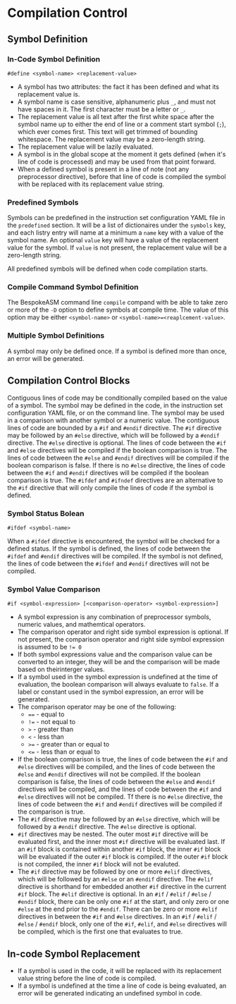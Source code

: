 # Compilation Control

## Symbol Definition

### In-Code Symbol Definition
`#define <symbol-name> <replacement-value>`

* A symbol has two attributes: the fact it has been defined and what its replacement value is.
* A symbol name is case sensitive, alphanumeric plus `_`, and must not have spaces in it. The first character must be a letter or `_`.
* The replacement value is all text after the first white space after the symbol name up to either the end of line or a comment start symbol (`;`), which ever comes first. This text will get trimmed of bounding whitespace. The replacement value may be a zero-length string.
* The replacement value will be lazily evaluated.
* A symbol is in the global scope at the moment it gets defined (when it's line of code is processed) and may be used from that point forward.
* When a defined symbol is present in a line of note (not any preprocessor directive), before that line of code is compiled the symbol with be replaced with its replacement value string.

### Predefined Symbols
Symbols can be predefined in the instruction set configuration YAML file in the `predefined` section. It will be a list of dictionaires under the `symbols` key, and each listry entry will name at a minimum a `name` key with a value of the symbol name. An optional `value` key will have a value of the replacement value for the symbol. If `value` is not present, the replacement value will be a zero-length string.

All predefined symbols will be defined when code compilation starts.

### Compile Command Symbol Definition
The BespokeASM command line `compile` compand with be able to take zero or more of the `-D` option to define symbols at compile time. The value of this option may be either `<symbol-name>` or `<symbol-name>=<reaplcement-value>`.

### Multiple Symbol Definitions
A symbol may only be defined once. If a symbol is defined more than once, an error will be generated.

## Compilation Control Blocks
Contiguous lines of code may be conditionally compiled based on the value of a symbol. The symbol may be defined in the code, in the instruction set configuration YAML file, or on the command line. The symbol may be used in a comparison with another symbol or a numeric value. The contiguous lines of code are bounded by a `#if` and `#endif` directive. The `#if` directive may be followed by an `#else` directive, which will be followed by a `#endif` directive. The `#else` directive is optional. The lines of code between the `#if` and `#else` directives will be compiled if the boolean comparison is true. The lines of code between the `#else` and `#endif` directives will be compiled if the boolean comparison is false. If there is no `#else` directive, the lines of code between the `#if` and `#endif` directives will be compiled if the boolean comparison is true. The `#ifdef` and `#ifndef` directives are an alternative to the `#if` directive that will only compile the lines of code if the symbol is defined.

### Symbol Status Bolean
`#ifdef <symbol-name>`

When a `#ifdef` directive is encountered, the symbol will be checked for a defined status. If the symbol is defined, the lines of code between the `#ifdef` and `#endif` directives will be compiled. If the symbol is not defined, the lines of code between the `#ifdef` and `#endif` directives will not be compiled.

### Symbol Value Comparison
`#if <symbol-expression> [<comparison-operator> <symbol-expression>]`

* A symbol expression is any combination of preprocessor symbols, numeric values, and mathemtical operators.
* The comparison operator and right side symbol expression is optional. If not present, the comparison operator and right side symbol expression is assumed to be `!= 0`
* If both symbol expressions value and the comparison value can be converted to an integer, they will be and the comparison will be made based on theirinterger values.
* If a symbol used in the symbol expression is undefined at the time of evaluation, the boolean comparison will always evaluate to `false`. If a label or constant used in the symbol expression, an error will be generated.
* The comparison operator may be one of the following:
  * `==` - equal to
  * `!=` - not equal to
  * `>` - greater than
  * `<` - less than
  * `>=` - greater than or equal to
  * `<=` - less than or equal to
* If the boolean comparison is true, the lines of code between the `#if` and `#else` directives will be compiled, and the lines of code between the `#else` and `#endif` directives will not be compiled. If the boolean comparison is false, the lines of code between the `#else` and `#endif` directives will be compiled, and the lines of code between the `#if` and `#else` directives will not be compiled. Tf there is no `#else` directive, the lines of code between the `#if` and `#endif` directives will be compiled if the comparison is true.
* The `#if` directive may be followed by an `#else` directive, which will be followed by a `#endif` directive. The `#else` directive is optional.
* `#if` directives may be nested. The outer most `#if` directive will be evaluated first, and the inner most `#if` directive will be evaluated last. If an `#if` block is contained within another `#if` block, the inner `#if` block will be evaluated if the outer `#if` block is compiled. If the outer `#if` block is not compiled, the inner `#if` block will not be evaluted.
* The `#if` directive may be followed by one or more `#elif` directives, which will be followed by an `#else` or an `#endif` directive. The `#elif` directive is shorthand for embedded another `#if` directive in the current `#if` block. The `#elif` directive is optional. In an `#if` / `#elif` / `#else` / `#endif` block, there can be only one `#if` at the start, and only zero or one `#else` at the end prior to the `#endif`. There can be zero or more `#elif` directives in between the `#if` and `#else` directives. In an `#if` / `#elif` / `#else` / `#endif` block, only one of the `#if`, `#elif`, and `#else` directives will be compiled, which is the first one that evaluates to true.

## In-code Symbol Replacement

* If a symbol is used in the code, it will be replaced with its replacement value string before the line of code is compiled.
* If a symbol is undefined at the time a line of code is being evaluated, an error will be generated indicating an undefined symbol in code.
